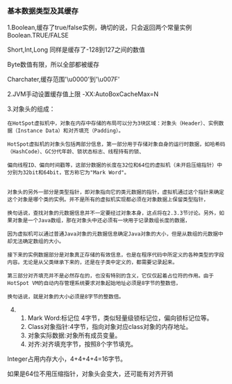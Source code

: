 ### 基本数据类型及其缓存

1.Boolean,缓存了true/false实例，确切的说，只会返回两个常量实例 Boolean.TRUE/FALSE

  Short,Int,Long 同样是缓存了-128到127之间的数值
  
  Byte数值有限，所以全部都被缓存
  
  Charchater,缓存范围'\u0000'到'\u007F'
  
  
  
2.JVM手动设置缓存值上限  -XX:AutoBoxCacheMax=N




3.对象头的组成：

    在HotSpot虚拟机中，对象在内存中存储的布局可以分为3块区域：对象头（Header）、实例数据（Instance Data）和对齐填充（Padding）。
    
    HotSpot虚拟机的对象头包括两部分信息，第一部分用于存储对象自身的运行时数据，如哈希码（HashCode）、GC分代年龄、锁状态标志、线程持有的锁、
    
    偏向线程ID、偏向时间戳等，这部分数据的长度在32位和64位的虚拟机（未开启压缩指针）中分别为32bit和64bit，官方称它为"Mark Word"。
    
    
    对象头的另外一部分是类型指针，即对象指向它的类元数据的指针，虚拟机通过这个指针来确定这个对象是哪个类的实例。并不是所有的虚拟机实现都必须在对象数据上保留类型指针，
    
    换句话说，查找对象的元数据信息并不一定要经过对象本身，这点将在2.3.3节讨论。另外，如果对象是一个Java数组，那在对象头中还必须有一块用于记录数组长度的数据，
    
    因为虚拟机可以通过普通Java对象的元数据信息确定Java对象的大小，但是从数组的元数据中却无法确定数组的大小。
    
    接下来的实例数据部分是对象真正存储的有效信息，也是在程序代码中所定义的各种类型的字段内容。无论是从父类继承下来的，还是在子类中定义的，都需要记录起来。
    
    第三部分对齐填充并不是必然存在的，也没有特别的含义，它仅仅起着占位符的作用。由于HotSpot VM的自动内存管理系统要求对象起始地址必须是8字节的整数倍，
    
    换句话说，就是对象的大小必须是8字节的整数倍。
    
4.    
      1. Mark Word:标记位 4字节，类似轻量级锁标记位，偏向锁标记位等。
      2. Class对象指针:4字节，指向对象对应class对象的内存地址。
      3. 对象实际数据:对象所有成员变量。
      4. 对齐:对齐填充字节，按照8个字节填充。
  
  Integer占用内存大小，4+4+4+4=16字节。    
  
  如果是64位不用压缩指针，对象头会变大，还可能有对齐开销